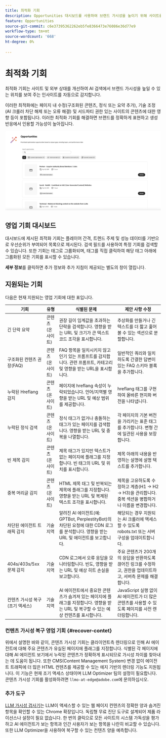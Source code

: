 ```yaml
---
title: 최적화 기회
description: Opportunities 대시보드를 사용하여 브랜드 가시성을 높이기 위해 사이트를 개선할 수 있는 방법을 자동으로 감지하는 방법에 대해 알아봅니다.
feature: Opportunities
source-git-commit: c6e37395362262eb5fe8366473e76086e36d77e9
workflow-type: tm+mt
source-wordcount: '668'
ht-degree: 0%

---
```



# 최적화 기회

최적화 기회는 사이트 및 외부 상태를 개선하여 AI 검색에서 브랜드 가시성을 높일 수 있는 위치를 보여 주는 인사이트를 자동으로 감지합니다.

이러한 최적화에는 페이지 내 수정(구조화된 콘텐츠, 정식 또는 요약 추가), 기술 조정(AI 크롤러 차단 해제 또는 오류 해결) 및 서드파티 권한 있는 사이트의 콘텐츠에 대한 영향 등이 포함됩니다. 이러한 최적화 기회를 해결하면 브랜드를 정확하게 표현하고 생성 반응에서 인용할 가능성이 높아집니다.

![최적화 기회](/help/dashboards/assets/oport.png)

## 영업 기회 대시보드

대시보드에 제시된 최적화 기회는 플레이어 간격, 트렌드 주제 및 성능 데이터를 기반으로 우선순위가 부여되어 목록으로 제시된다. 검색 필드를 사용하여 특정 기회를 검색할 수 있습니다. 또한 기회는 태그로 그룹화되며, 태그를 직접 클릭하여 해당 태그 아래에 그룹화된 모든 기회를 표시할 수 있습니다.

**세부 정보**&#x200B;를 클릭하면 추가 정보와 추가 지침이 제공되는 별도의 창이 열립니다.

## 지원되는 기회

다음은 현재 지원되는 영업 기회에 대한 표입니다.

| 기회 | 유형 | 식별된 문제 | 제안 사항 수정 |
|---------|----------|----------|----------|
| 긴 단락 요약 | 콘텐츠(온사이트) | 권장 길이 임계값을 초과하는 단락을 검색합니다. 영향을 받는 URL 및 크기가 큰 텍스트 코드 조각을 표시합니다. | 추상화를 만들거나 긴 텍스트를 더 짧고 훑어볼 수 있는 섹션으로 분할합니다. |
| 구조화된 컨텐츠 권장(FAQ) | 콘텐츠(온사이트) | FAQ 항목을 일치시키지 않고 인기 있는 프롬프트를 감지합니다. 관련 프롬프트, 카테고리 및 영향을 받는 URL을 표시합니다. | 일반적인 쿼리와 일치하도록 간결한 답변이 있는 FAQ 스키마 블록을 추가합니다. |
| 누락된 Hreflang 감지 | 콘텐츠(온사이트) | 페이지에 hreflang 속성이 누락되었습니다. 언어/지역별 영향을 받는 URL 및 예상 범위를 제공합니다. | hreflang 태그를 구현하여 올바른 현지화 버전을 나타냅니다. |
| 누락된 정식 검색 | 콘텐츠(온사이트) | 정식 태그가 없거나 충돌하는 태그가 있는 페이지를 검색합니다. 영향을 받는 URL 및 중복을 나열합니다. | 각 페이지의 기본 버전을 가리키는 표준 태그를 추가합니다. 변형 간에 일관된 사용을 보장합니다. |
| 빈 제목 감지 | 콘텐츠(온사이트) | 제목 태그가 있지만 텍스트가 없는 페이지에 플래그를 지정합니다. 빈 태그의 URL 및 위치를 표시합니다. | 제목 아래의 내용을 반영하는 설명에 설명 텍스트를 추가합니다. |
| 중복 머리글 감지 | 콘텐츠(온사이트) | HTML 제목 태그 및 반복되는 제목에 플래그를 지정합니다. 영향을 받는 URL 및 복제된 텍스트 조각을 표시합니다. | 제목을 고유하도록 수정하고 계층(H1 → H2 → H3)을 관리합니다. 중복 섹션을 병합하거나 이름을 변경합니다. |
| 차단된 에이전트 트래픽 감지 | 기술 지역 | 알려진 AI 에이전트(예: GPTBot, PerplestityBot)의 차단된 요청에 대한 CDN 로그를 분석합니다. 영향을 받는 URL 및 에이전트를 보고합니다. | 해당되는 경우 지원되는 AI 크롤러에 액세스할 수 있도록 robots.txt 또는 서버 구성을 업데이트합니다. |
| 404s/403s/5xx 문제 감지 | 기술 지역 | CDN 로그에서 오류 응답을 모니터링합니다. 빈도, 영향을 받는 URL 및 예상 히트 손실을 보고합니다. | 주요 콘텐츠가 200개의 응답을 반환하도록 끊어진 링크를 수정하고, 권한을 업데이트하고, 서버측 문제를 해결합니다. |
| 컨텐츠 가시성 복구(조기 액세스) | 기술 지역 | AI 에이전트에서 중요한 콘텐츠가 숨겨져 있는 페이지에 플래그를 지정합니다. 영향을 받는 URL 및 복구할 수 있는 예상 컨텐츠를 표시합니다. | JavaScript 실행 없이 AI 에이전트가 더 많은 콘텐츠를 사용할 수 있도록 페이지를 사전 렌더링합니다. |

### 컨텐츠 가시성 복구 영업 기회 {#recover-contet}

위에서 설명한 바와 같이, 콘텐츠 가시성 기회는 클라이언트측 렌더링으로 인해 AI 에이전트에 대해 주요 콘텐츠가 유실된 페이지에 플래그를 지정합니다. 식별된 각 페이지에 대해 AI 에이전트 보기에서 누락된 콘텐츠가 정확하게 표시되므로 가시성 차이를 찾아내는 데 도움이 됩니다. 또한 CMS(Content Management System) 변경 없이 에이전트 트래픽에 더 많은 HTML 컨텐츠를 제공할 수 있는 에지 기반의 렌더링 기능도 지원됩니다. 이 기능은 현재 조기 액세스 상태이며 LLM Optimizer 팀의 설정이 필요합니다. 콘텐츠 가시성 기회를 활성화하려면 `llmo-at-edge@adobe.com`에 문의하십시오.

### 추가 도구

[LLM 가시성 검사기](https://chromewebstore.google.com/detail/is-your-webpage-citable/jbjngahjjdgonbeinjlepfamjdmdcbcc)는 LLM이 액세스할 수 있는 웹 페이지 컨텐츠의 정확한 양과 숨겨진 항목을 확인할 수 있는 Chrome 확장입니다. 독립형 무료 진단 도구로 설계되어 제품 라이선스나 설정이 필요 없습니다. 한 번의 클릭으로 모든 사이트의 시스템 가독성을 평가하고 AI 에이전트가 보는 항목과 인간 사용자가 보는 항목을 나란히 비교할 수 있습니다. 또한 LLM Optimizer을 사용하여 복구할 수 있는 컨텐츠 양을 예측합니다.
